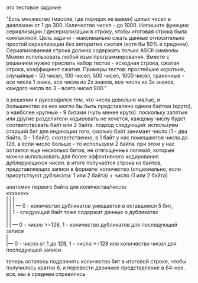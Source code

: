 это тестовое задание

"Есть множество (массив, где порядок не важен) целых чисел в диапазоне от 1 до 300.
Количество чисел - до 1000. Напишите функцию сериализации / десериализации в строку, чтобы итоговая строка была компактной.
Цель задачи - максимально сжать данные относительно простой сериализации без алгоритма сжатия (хотя бы 50% в среднем).
Сериализованная строка должна содержать только ASCII символы. Можно использовать любой язык программирования.
Вместе с решением нужно прислать набор тестов - исходная строка, сжатая строка, коэффициент сжатия.
Примеры тестов: простейшие короткие, случайные - 50 чисел, 100 чисел, 500 чисел, 1000 чисел, граничные - все числа 1 знака, все числа из 2х знаков, все числа из 3х знаков, каждого числа по 3 - всего чисел 900."


в решении я руководился тем, что числа довольно малые, и большинство из них могло бы быть представлено одним байтом (круто), а наиболее крупные - 9 битами (чуть менее круто). поскольку запятые или другие разделители кодировать не хочется, каждому числу будет соответствовать байт или 2 байта. подход следующий: используем старший бит для индикации того, сколько байт занимает число (1 - два байта, 0 - 1 байт). соответственно, в 1 байт у нас помещаются числа до 128, а если число больше - то используем 2 байта. при этом у нас остается еще несколько битов, не отягощенных логикой, которые можно использовать для более эффективного кодирования дублирующихся чисел.
в итоге получается строка из байтов, представляющих записи в формате: количество (опционально, если присутствуют дубликаты: 1 или 2 байта) + число (1 или 2 байта)


анатомия первого байта для количества/числа:\
xххххххх\
| | |\
| | | — 0 - количество дубликатов умещается в оставшиеся 5 бит, </br> | | 1 - следующий байт тоже содержит данные о дубликатах\
| |\
| | — 0 - число >=128, 1 - количество дубликатов для последующей записи\
|\
|— 0 - число от 1 до 128, 1 - число >=128 или количество чисел для последующей записи


теперь осталось подравнять количество бит в итоговой строке, чтобы получилось кратно 6, и перевести двоичное представление в 64-ное. все, мы в среднем справились
